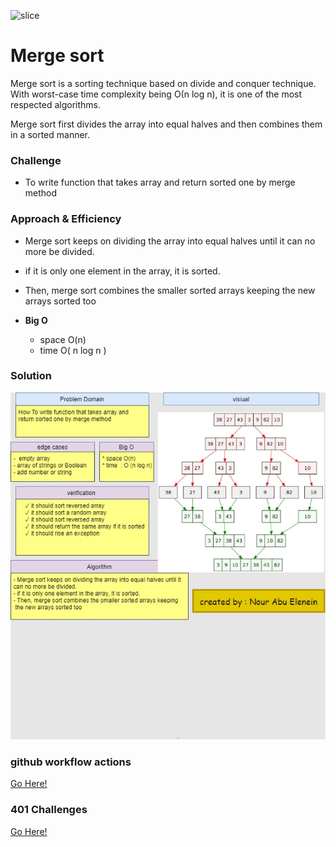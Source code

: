 
![slice](https://capsule-render.vercel.app/api?type=slice&color=gradient&auto&height=200&text=merge-----Sort&fontAlign=70&rotate=13&fontAlignY=25&desc=Done%20by%20Nour%20AbuEl-nein.&descAlign=70.&descAlignY=44)

# Merge sort
Merge sort is a sorting technique based on divide and conquer technique. With worst-case time complexity being Ο(n log n), it is one of the most respected algorithms.

Merge sort first divides the array into equal halves and then combines them in a sorted manner.

### Challenge

- To write function that takes array and return sorted one by merge method

### Approach & Efficiency

- Merge sort keeps on dividing the array into equal halves until it can no more be divided.
- if it is only one element in the array, it is sorted.
- Then, merge sort combines the smaller sorted arrays keeping the new arrays sorted too

 - **Big O**
    * space O(n)
    * time  O( n log n )




### Solution

![whiteboard](mergeSort.jpg)


### github workflow actions

[Go Here!](https://github.com/engnour94/data-structures-and-algorithms/actions)


### 401 Challenges

[Go Here!](/javascript/Readme.md)
